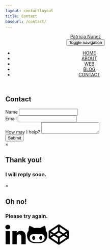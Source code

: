 ```yaml
---
layout: contactlayout
title: Contact
baseurl: /contact/
---
```


<header class="contactPageNav">
	<nav class="navbar navbar-default navbar-fixed-top">
	  	<div class="container-fluid">
	  		<a class="navbar-brand" href="https://papanucita.github.io">P<span>atricia </span>N<span>unez</span></a>
	    <!-- Brand and toggle get grouped for better mobile display -->
		    <div class="navbar-header">
		      <button type="button" class="navbar-toggle collapsed" data-toggle="collapse" data-target="#headerNav" aria-expanded="false">
		        <span class="sr-only">Toggle navigation</span>
		        <span class="icon-bar"></span>
		        <span class="icon-bar"></span>
		      </button>
		    </div>
		    <!-- Collect the nav links, forms, and other content for toggling -->
		    <div class="collapse navbar-collapse" id="headerNav">
		      	<ul class="nav navbar-nav navbar-right">
		      		<li>
				    	<a href="/">HOME</a>
				    </li>
				    <li>
				    	<a href="/about/">ABOUT</a>
				    </li>
				    <li>
				    	<a href="/web/">WEB</a>
				    </li>
				    <li>
				    	<a href="/blog/">BLOG</a>
				    </li>
				    <li class="active">
				    	<a href="/contact/">CONTACT</a>
				    </li>
		      	</ul>
		    </div>
		 </div>
	</nav>
</header>
<section class = "container contactPage">
		<h1 class = "col-xs-12">Contact</h1>
		<form action="https://www.enformed.io/lw2o8614" method="POST" id="contactForm" class="col-xs-12 col-sm-10 col-sm-push-1 col-md-8 col-md-push-2">
		<!-- Email Subject -->
		<input type="hidden" name="*subject" value="Portfolio Visitor">
		<!-- Bots shall not pass -->
		<input type="hidden" name="*honeypot">
		<!-- Input fields -->
		<div class="col-xs-12 form_name">
			<label for="name">Name</label>
			<input type="text" name="name: " id="name">
		</div>
		<div class="col-xs-12 form_email">
			<label for="mail">Email</label>
			<input type="email" id="email" name="email: ">
		</div>
		<div class="col-xs-12 form_comment">
			<label for="msg">How may I help?</label>
			<textarea id="msg" name="message: "></textarea>
		</div>
		<!-- Submit button -->
		<div class="button col-xs-12">
			<button id="submitBtn" type="text" class="submit-button">Submit</button>
		</div>
		<!-- The Modal -->
		<div id="myModal" class="modal">
		  <!-- Modal content -->
			<div class="modal-content">
			    <span class="close">&times;</span>
			    <h1>Thank you!</h1>
			    <h3>I will reply soon.</h3>
			</div>
		</div>	
		<div id="myModal" class="modal2">
		  <!-- Modal content -->
			<div class="modal-content">
			    <span class="close">&times;</span>
			    <h1>Oh no!</h1>
			    <h3>Please try again.</h3>
			</div>
		</div>
	</form>			
</section>
<footer class = "container">
	<a href="https://www.linkedin.com/in/patricia-padilla-nunez-87489599"><img class = "imgLinked" src="/img/linkedin.png" height="64" width="64" alt="https://www.linkedin.com/in/patricia-padilla-nunez-87489599"></a>
	<a href="https://github.com/papanucita?tab=repositories"><img class = "imgGit" src="/img/github.png" height="64" width="64" alt="https://github.com/papanucita?tab=repositories"></a>
	<a href="https://codepen.io/papanucita/"><img class = "imgCpen" src="/img/codepen.png" height="64" width="64" alt="https://codepen.io/papanucita/"></a>
</footer>
